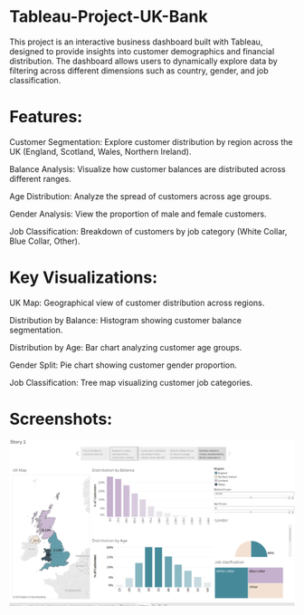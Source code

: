 # Tableau-Project-UK-Bank

This project is an interactive business dashboard built with Tableau, designed to provide insights into customer demographics and financial distribution. The dashboard allows users to dynamically explore data by filtering across different dimensions such as country, gender, and job classification.

# Features:

Customer Segmentation: Explore customer distribution by region across the UK (England, Scotland, Wales, Northern Ireland).

Balance Analysis: Visualize how customer balances are distributed across different ranges.

Age Distribution: Analyze the spread of customers across age groups.

Gender Analysis: View the proportion of male and female customers.

Job Classification: Breakdown of customers by job category (White Collar, Blue Collar, Other).

# Key Visualizations:

UK Map: Geographical view of customer distribution across regions.

Distribution by Balance: Histogram showing customer balance segmentation.

Distribution by Age: Bar chart analyzing customer age groups.

Gender Split: Pie chart showing customer gender proportion.

Job Classification: Tree map visualizing customer job categories.

# Screenshots:
![Dashboard Screenshot](screenshot1.png)
